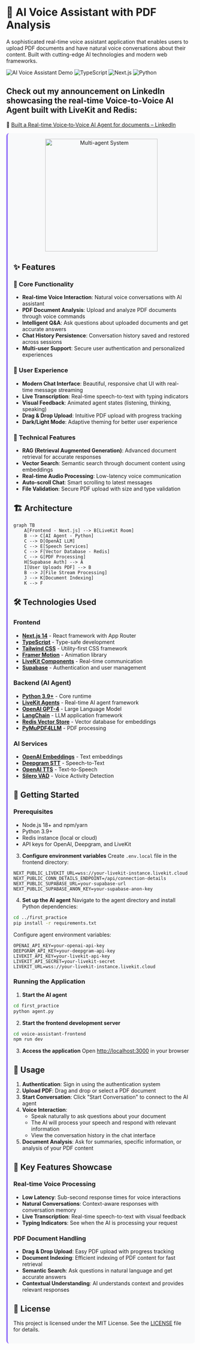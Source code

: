 # 🤖 AI Voice Assistant with PDF Analysis

A sophisticated real-time voice assistant application that enables users to upload PDF documents and have natural voice conversations about their content. Built with cutting-edge AI technologies and modern web frameworks.

![AI Voice Assistant Demo](https://img.shields.io/badge/Status-Production%20Ready-green?style=for-the-badge)
![TypeScript](https://img.shields.io/badge/TypeScript-007ACC?style=for-the-badge&logo=typescript&logoColor=white)
![Next.js](https://img.shields.io/badge/Next.js-000000?style=for-the-badge&logo=nextdotjs&logoColor=white)
![Python](https://img.shields.io/badge/Python-3776AB?style=for-the-badge&logo=python&logoColor=white)

## Check out my announcement on LinkedIn showcasing the real‑time Voice‑to‑Voice AI Agent built with LiveKit and Redis:
🔗 [Built a Real-time Voice‑to‑Voice AI Agent for documents – LinkedIn](https://www.linkedin.com/posts/ramzirebai_ai-voiceai-livekit-activity-7345431004230168577-0-Uy)


<div class="project-card" style="border-left: 4px solid #9775FA; padding: 15px; background: #f8f9fa; margin: 10px 0; border-radius: 8px;">
<div align="center">
  <img src="[https://ibb.co/nMzJ8QhD](https://ibb.co/nMzJ8QhD)" alt="Multi-agent System" width="300" />
</div>


## ✨ Features

### 🎯 Core Functionality
- **Real-time Voice Interaction**: Natural voice conversations with AI assistant
- **PDF Document Analysis**: Upload and analyze PDF documents through voice commands
- **Intelligent Q&A**: Ask questions about uploaded documents and get accurate answers
- **Chat History Persistence**: Conversation history saved and restored across sessions
- **Multi-user Support**: Secure user authentication and personalized experiences

### 🎨 User Experience
- **Modern Chat Interface**: Beautiful, responsive chat UI with real-time message streaming
- **Live Transcription**: Real-time speech-to-text with typing indicators
- **Visual Feedback**: Animated agent states (listening, thinking, speaking)
- **Drag & Drop Upload**: Intuitive PDF upload with progress tracking
- **Dark/Light Mode**: Adaptive theming for better user experience

### 🔧 Technical Features
- **RAG (Retrieval Augmented Generation)**: Advanced document retrieval for accurate responses
- **Vector Search**: Semantic search through document content using embeddings
- **Real-time Audio Processing**: Low-latency voice communication
- **Auto-scroll Chat**: Smart scrolling to latest messages
- **File Validation**: Secure PDF upload with size and type validation

## 🏗️ Architecture

```mermaid
graph TB
    A[Frontend - Next.js] --> B[LiveKit Room]
    B --> C[AI Agent - Python]
    C --> D[OpenAI LLM]
    C --> E[Speech Services]
    C --> F[Vector Database - Redis]
    C --> G[PDF Processing]
    H[Supabase Auth] --> A
    I[User Uploads PDF] --> B
    B --> J[File Stream Processing]
    J --> K[Document Indexing]
    K --> F
```

## 🛠️ Technologies Used

### Frontend
- **[Next.js 14](https://nextjs.org/)** - React framework with App Router
- **[TypeScript](https://www.typescriptlang.org/)** - Type-safe development
- **[Tailwind CSS](https://tailwindcss.com/)** - Utility-first CSS framework
- **[Framer Motion](https://www.framer.com/motion/)** - Animation library
- **[LiveKit Components](https://livekit.io/)** - Real-time communication
- **[Supabase](https://supabase.com/)** - Authentication and user management

### Backend (AI Agent)
- **[Python 3.9+](https://python.org/)** - Core runtime
- **[LiveKit Agents](https://livekit.io/)** - Real-time AI agent framework
- **[OpenAI GPT-4](https://openai.com/)** - Large Language Model
- **[LangChain](https://langchain.com/)** - LLM application framework
- **[Redis Vector Store](https://redis.io/)** - Vector database for embeddings
- **[PyMuPDF4LLM](https://pymupdf.readthedocs.io/)** - PDF processing

### AI Services
- **[OpenAI Embeddings](https://platform.openai.com/docs/guides/embeddings)** - Text embeddings
- **[Deepgram STT](https://deepgram.com/)** - Speech-to-Text
- **[OpenAI TTS](https://platform.openai.com/docs/guides/text-to-speech)** - Text-to-Speech
- **[Silero VAD](https://github.com/snakers4/silero-vad)** - Voice Activity Detection

## 🚀 Getting Started

### Prerequisites
- Node.js 18+ and npm/yarn
- Python 3.9+
- Redis instance (local or cloud)
- API keys for OpenAI, Deepgram, and LiveKit


3. **Configure environment variables**
Create `.env.local` file in the frontend directory:
```env
NEXT_PUBLIC_LIVEKIT_URL=wss://your-livekit-instance.livekit.cloud
NEXT_PUBLIC_CONN_DETAILS_ENDPOINT=/api/connection-details
NEXT_PUBLIC_SUPABASE_URL=your-supabase-url
NEXT_PUBLIC_SUPABASE_ANON_KEY=your-supabase-anon-key
```

4. **Set up the AI agent**
Navigate to the agent directory and install Python dependencies:
```bash
cd ../first_practice
pip install -r requirements.txt
```

Configure agent environment variables:
```env
OPENAI_API_KEY=your-openai-api-key
DEEPGRAM_API_KEY=your-deepgram-api-key
LIVEKIT_API_KEY=your-livekit-api-key
LIVEKIT_API_SECRET=your-livekit-secret
LIVEKIT_URL=wss://your-livekit-instance.livekit.cloud
```

### Running the Application

1. **Start the AI agent**
```bash
cd first_practice
python agent.py
```

2. **Start the frontend development server**
```bash
cd voice-assistant-frontend
npm run dev
```

3. **Access the application**
Open [http://localhost:3000](http://localhost:3000) in your browser

## 📱 Usage

1. **Authentication**: Sign in using the authentication system
2. **Upload PDF**: Drag and drop or select a PDF document
3. **Start Conversation**: Click "Start Conversation" to connect to the AI agent
4. **Voice Interaction**: 
   - Speak naturally to ask questions about your document
   - The AI will process your speech and respond with relevant information
   - View the conversation history in the chat interface
5. **Document Analysis**: Ask for summaries, specific information, or analysis of your PDF content

## 🎯 Key Features Showcase

### Real-time Voice Processing
- **Low Latency**: Sub-second response times for voice interactions
- **Natural Conversations**: Context-aware responses with conversation memory
- **Live Transcription**: Real-time speech-to-text with visual feedback
- **Typing Indicators**: See when the AI is processing your request
### PDF Document Handling
- **Drag & Drop Upload**: Easy PDF upload with progress tracking
- **Document Indexing**: Efficient indexing of PDF content for fast retrieval
- **Semantic Search**: Ask questions in natural language and get accurate answers
- **Contextual Understanding**: AI understands context and provides relevant responses
## 📜 License
This project is licensed under the MIT License. See the [LICENSE](LICENSE) file for details.
